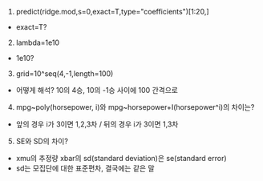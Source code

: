 1. predict(ridge.mod,s=0,exact=T,type="coefficients")[1:20,] 
- exact=T? 


2. lambda=1e10
- 1e10?


3. grid=10^seq(4,-1,length=100)
- 어떻게 해석? 10의 4승, 10의 -1승 사이에 100 간격으로


4. mpg~poly\(horsepower, i\)와 mpg~horsepower+I(horsepower^i)의 차이는?
- 앞의 경우 i가 3이면 1,2,3차 / 뒤의 경우 i가 3이면 1,3차
  
  
5. SE와 SD의 차이?
- xmu의 추정량 xbar의 sd(standard deviation)은 se(standard error)
- sd는 모집단에 대한 표준편차, 결국에는 같은 말

